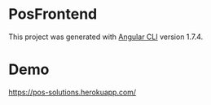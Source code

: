 # PosFrontend

This project was generated with [Angular CLI](https://github.com/angular/angular-cli) version 1.7.4.

# Demo
https://pos-solutions.herokuapp.com/
